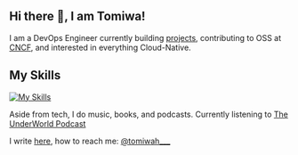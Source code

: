 ## Hi there 👋, I am Tomiwa!
I am a DevOps Engineer currently building [projects](https://github.com/cloud-devops-projects), contributing to OSS at [CNCF](https://clotributor.dev/), and interested in everything Cloud-Native.

## My Skills
[![My Skills](https://skillicons.dev/icons?i=linux,docker,kubernetes,python,golang,html,css,js,aws,gcp,jenkins,githubactions,ansible,prometheus,bash,git,terraform,gitlab,jira)](https://skillicons.dev)

Aside from tech, I do music, books, and podcasts. Currently listening to [The UnderWorld Podcast](https://podcasts.apple.com/us/podcast/the-underworld-podcast/id1529370760)

I write [here](https://medium.com/@tomiwaaribisala), how to reach me: [@tomiwah___](https://twitter.com/tomiwah___)
